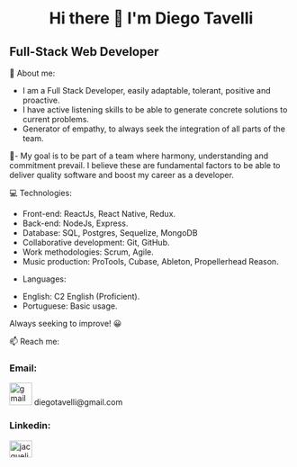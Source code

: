 <h1 align="center" >
Hi there 👋 
I'm Diego Tavelli
</h1>
<h2>
 Full-Stack Web Developer 
</h2>

💬 About me:

- I am a Full Stack Developer, easily adaptable, tolerant, positive and proactive.
- I have active listening skills to be able to generate concrete solutions to current problems.
- Generator of empathy, to always seek the integration of all parts of the team.

🚀- My goal is to be part of a team where harmony, understanding and commitment prevail. I believe these are fundamental factors to be able to deliver quality software and boost my career as a developer.

💻 Technologies:
- Front-end: ReactJs, React Native, Redux.
- Back-end: NodeJs, Express.
- Database: SQL, Postgres, Sequelize, MongoDB
- Collaborative development: Git, GitHub.
- Work methodologies: Scrum, Agile.
- Music production: ProTools, Cubase, Ableton, Propellerhead Reason.

* Languages:
- English: C2 English (Proficient).
- Portuguese: Basic usage.


Always seeking to improve! 😀

📫 Reach me:
<h3>Email: </h3>
<p><img src="https://cdn-icons-png.flaticon.com/512/732/732200.png" alt="gmail" width="40" height="40"/> diegotavelli@gmail.com</p>

<h3>Linkedin:</h3>
<a href="https://www.linkedin.com/in/diegotavelli/" target="blank"><img align="center" src="https://raw.githubusercontent.com/rahuldkjain/github-profile-readme-generator/master/src/images/icons/Social/linked-in-alt.svg" alt="jacqueline leone" height="30" width="40" /></a>



